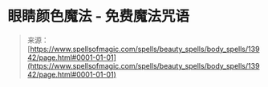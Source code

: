<!--yml

category: 未分类

date: 2024-06-12 18:52:40

-->

# 眼睛颜色魔法 - 免费魔法咒语

> 来源：[https://www.spellsofmagic.com/spells/beauty_spells/body_spells/13942/page.html#0001-01-01](https://www.spellsofmagic.com/spells/beauty_spells/body_spells/13942/page.html#0001-01-01)
